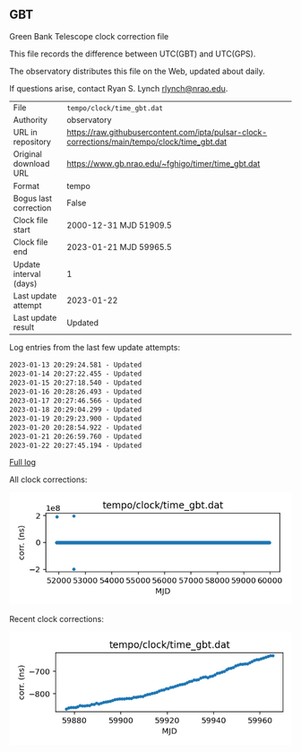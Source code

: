 
## GBT

Green Bank Telescope clock correction file

This file records the difference between UTC(GBT) and UTC(GPS).

The observatory distributes this file on the Web, updated about daily.

If questions arise, contact Ryan S. Lynch <rlynch@nrao.edu>.

|     |     |
|:--- |:--- |
| File | `tempo/clock/time_gbt.dat` |
| Authority | observatory |
| URL in repository | <https://raw.githubusercontent.com/ipta/pulsar-clock-corrections/main/tempo/clock/time_gbt.dat> |
| Original download URL | <https://www.gb.nrao.edu/~fghigo/timer/time_gbt.dat> |
| Format | tempo |
| Bogus last correction | False |
| Clock file start | 2000-12-31 MJD 51909.5 |
| Clock file end | 2023-01-21 MJD 59965.5 |
| Update interval (days) | 1 |
| Last update attempt | 2023-01-22 |
| Last update result | Updated |

Log entries from the last few update attempts:
```
2023-01-13 20:29:24.581 - Updated
2023-01-14 20:27:22.455 - Updated
2023-01-15 20:27:18.540 - Updated
2023-01-16 20:28:26.493 - Updated
2023-01-17 20:27:46.566 - Updated
2023-01-18 20:29:04.299 - Updated
2023-01-19 20:29:23.900 - Updated
2023-01-20 20:28:54.922 - Updated
2023-01-21 20:26:59.760 - Updated
2023-01-22 20:27:45.194 - Updated
```
[Full log](https://raw.githubusercontent.com/ipta/pulsar-clock-corrections/main/log/tempo/clock/time_gbt.dat.log)


All clock corrections:

![plot of all clock corrections](time_gbt.dat.png "All corrections")

Recent clock corrections:

![plot of recent clock corrections](time_gbt.dat.short.png "Recent corrections")

